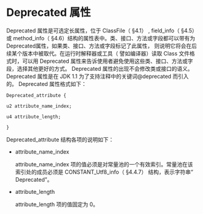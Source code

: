 # Deprecated 属性


Deprecated 属性是可选定长属性，位于 ClassFile（ §4.1） , field_info（ §4.5）
或 method_info（ §4.6）结构的属性表中。类、接口、方法或字段都可以带有为 Deprecated属性，如果类、接口、方法或字段标记了此属性， 则说明它将会在后续某个版本中被取代。在运行时解释器或工具（ 譬如编译器）读取 Class 文件格式时，可以用 Deprecated 属性来告诉使用者避免使用这些类、接口、方法或字段，选择其他更好的方式。 Deprecated 属性的出现不会修改类或接口的语义。
Deprecated 属性是在 JDK 1.1 为了支持注释中的关键词@deprecated 而引入的。
Deprecated 属性格式如下：

```
Deprecated_attribute {

u2 attribute_name_index;

u4 attribute_length;

}
```

Deprecated_attribute 结构各项的说明如下：

* attribute_name_index

  attribute_name_index 项的值必须是对常量池的一个有效索引。常量池在该索引处的成员必须是 CONSTANT_Utf8_info（ §4.4.7） 结构，表示字符串“ Deprecated”。

* attribute_length

  attribute_length 项的值固定为 0。 







